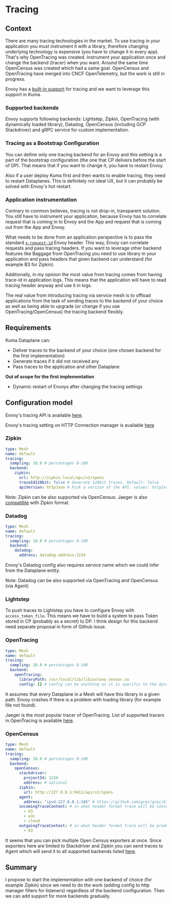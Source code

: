 # Tracing

## Context

There are many tracing technologies in the market. To use tracing in your application you must instrument it with a library, therefore changing underlying technology is expensive (you have to change it in every app).
That's why OpenTracing was created. Instrument your application once and change the backend (tracer) when you want. Around the same time OpenCensus was created which had a same goal.
OpenCensus and OpenTracing have merged into CNCF OpenTelemetry, but the work is still in progress.

Envoy has a [built-in support](https://www.envoyproxy.io/docs/envoy/latest/intro/arch_overview/observability/tracing) for tracing and we want to leverage this support in Kuma.

### Supported backends

Envoy supports following backends: Lightstep, Zipkin,  OpenTracing (with dynamically loaded library), Datadog, OpenCensus (including GCP Stackdriver) and gRPC service for custom implementation.

### Tracing as a Bootstrap Configuration

You can define only one tracing backend for an Envoy and this setting is a part of the bootstrap configuration (the one that CP delivers before the start of DP).
That means that if you want to change it, you have to restart Envoy.

Also if a user deploy Kuma first and then wants to enable tracing, they need to restart Dataplanes.
This is definitely not ideal UX, but it can probably be solved with Envoy's hot restart.

### Application instrumentation

Contrary to common believes, tracing is not drop-in, transparent solution. You still have to instrument your application,
because Envoy has to correlate request that is coming in to Envoy and the App and request that is coming out from the App and Envoy.

What needs to be done from an application perspective is to pass the standard [`x-request-id`](https://www.envoyproxy.io/docs/envoy/latest/configuration/http/http_conn_man/headers#x-request-id) Envoy header. This way, Envoy can correlate requests and pass tracing headers.
If you want to leverage other backend features like Baggage from OpenTracing you need to use library in your application and pass headers that given backend can understand (for example B3 for Zipkin).  

Additionally, in my opinion the most value from tracing comes from having trace-id in application logs. This means that the application will have to read tracing header anyway and use it in logs. 

The real value from introducing tracing via service mesh is to offload applications from the task of sending traces to the backend of your choice as well as being able to upgrade (or change if you use OpenTracing/OpenCensus) the tracing backend flexibly.

## Requirements

Kuma Dataplane can:
* Deliver traces to the backend of your choice (one chosen backend for the first implementation)
* Generate traces if it did not received any
* Pass traces to the application and other Dataplane

**Out of scope for the first implementation**

* Dynamic restart of Envoys after changing the tracing settings

## Configuration model

Envoy's tracing API is available [here](https://www.envoyproxy.io/docs/envoy/latest/api-v2/config/trace/v2/trace.proto).

Envoy's tracing setting on HTTP Connection manager is available [here](https://www.envoyproxy.io/docs/envoy/latest/api-v2/config/filter/network/http_connection_manager/v2/http_connection_manager.proto#config-filter-network-http-connection-manager-v2-httpconnectionmanager-tracing)

### Zipkin

```yaml
type: Mesh
name: default
tracing:
  sampling: 10.0 # percentages 0-100
  backend:
    zipkin:
      url: http://zipkin.local/api/v2/spans
      traceId128bit: false # Generate 128bit traces. Default: false
      apiVersion: httpJson # Pick a version of the API. values: httpJson, httpProto. Default: httpJson
```

Note: Zipkin can be also supported via OpenCensus. Jaeger is also [compatible](https://www.jaegertracing.io/docs/1.13/features/#backwards-compatibility-with-zipkin) with Zipkin format.

### Datadog

```yaml
type: Mesh
name: default
tracing:
  sampling: 10.0 # percentages 0-100
  backend:
    datadog:
      address: datadog.address:1234
```

Envoy's Datadog config also requires service name which we could infer from the Dataplane entity.

Note: Datadog can be also supported via OpenTracing and OpenCensus (via Agent)

### Lightstep

To push traces to Lightstep you have to configure Envoy with `access_token_file`.
This means we have to build a system to pass Token stored in CP (probably as a secret) to DP.
I think design for this backend need separate proposal in form of Github issue.

### OpenTracing

```yaml
type: Mesh
name: default
tracing:
  sampling: 10.0 # percentages 0-100
  backend:
    openTracing:
      libraryPath: /usr/local/lib/libinstana_sensor.so
      config: {} # config can be anything as it is specific to the dynamic library 
```

It assumes that every Dataplane in a Mesh will have this library in a given path.
Envoy crashes if there is a problem with loading library (for example file not found).

Jaeger is the most popular tracer of OpenTracing. List of supported tracers in OpenTracing is available [here](https://opentracing.io/docs/supported-tracers/). 

### OpenCensus

```yaml
type: Mesh
name: default
tracing:
  sampling: 10.0 # percentages 0-100
  backend:
    openCensus:
      stackdriver:
        projectId: 1234
        address: # optional
      zipkin:
        url: http://127.0.0.1:9411/api/v2/spans
      agent:
        address: "ipv4:127.0.0.1:345" # https://github.com/grpc/grpc/blob/master/doc/naming.md
      incomingTraceContext: # in what header format trace will be consumed. Default all, Envoy looks for all of them.
        - b3
        - w3c
        - cloud
      outgoingTraceContext: # in what header format trace will be produced (default: b3)
        - b3
```

It seems that you can pick multiple Open Census exporters at once.
Since exporters here are limited to Stackdriver and Zipkin you can send traces to Agent which will send it to all supported backends listed [here](https://opencensus.io/exporters/supported-exporters/go/ocagent/).

## Summary

I propose to start the implementation with one backend of choice (for example Zipkin) since we need to do the
work (adding config to http manager filters for listeners) regardless of the backend configuration. Then we can add support for more backends gradually.
